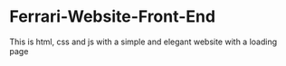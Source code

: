 # Ferrari-Website-Front-End
This is html, css and js with a simple and elegant website with a loading page

